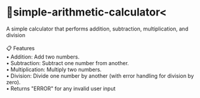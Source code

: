 # 📱simple-arithmetic-calculator<
A simple calculator that performs addition, subtraction, multiplication, and division<br><br>
📋 Features<br>
• Addition: Add two numbers.<br>
• Subtraction: Subtract one number from another.<br>
• Multiplication: Multiply two numbers.<br>
• Division: Divide one number by another (with error handling for division by zero).<br>
• Returns "ERROR" for any invalid user input <br><br>
